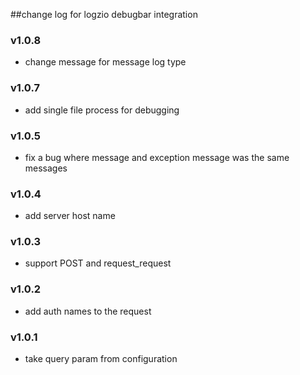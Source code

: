 ##change log for logzio debugbar integration

### v1.0.8
- change message for message log type

### v1.0.7
- add single file process for debugging 

### v1.0.5
- fix a bug where message and exception message was the same messages

### v1.0.4
- add server host name

### v1.0.3
- support POST and request_request

### v1.0.2
- add auth names to the request

### v1.0.1
- take query param from configuration


